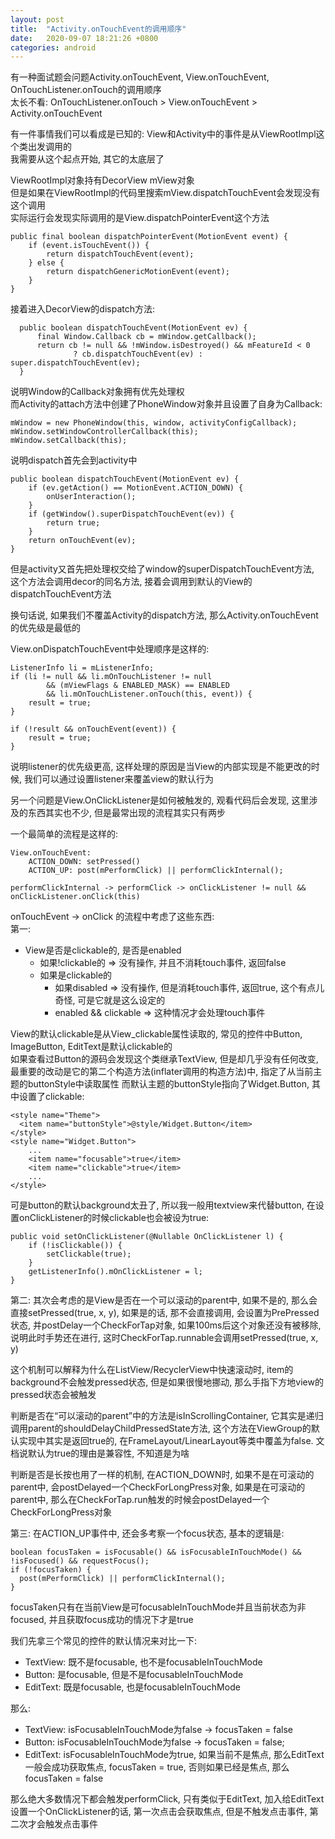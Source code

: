 ```yaml
---
layout: post
title:  "Activity.onTouchEvent的调用顺序"
date:   2020-09-07 18:21:26 +0800
categories: android
---
```


有一种面试题会问题Activity.onTouchEvent, View.onTouchEvent, OnTouchListener.onTouch的调用顺序  
太长不看: OnTouchListener.onTouch > View.onTouchEvent > Activity.onTouchEvent

有一件事情我们可以看成是已知的: View和Activity中的事件是从ViewRootImpl这个类出发调用的  
我需要从这个起点开始, 其它的太底层了

ViewRootImpl对象持有DecorView mView对象  
但是如果在ViewRootImpl的代码里搜索mView.dispatchTouchEvent会发现没有这个调用  
实际运行会发现实际调用的是View.dispatchPointerEvent这个方法

    public final boolean dispatchPointerEvent(MotionEvent event) {
        if (event.isTouchEvent()) {
            return dispatchTouchEvent(event);
        } else {
            return dispatchGenericMotionEvent(event);
        }
    }

接着进入DecorView的dispatch方法:

      public boolean dispatchTouchEvent(MotionEvent ev) {
          final Window.Callback cb = mWindow.getCallback();
          return cb != null && !mWindow.isDestroyed() && mFeatureId < 0
                  ? cb.dispatchTouchEvent(ev) : super.dispatchTouchEvent(ev);
      }

说明Window的Callback对象拥有优先处理权  
而Activity的attach方法中创建了PhoneWindow对象并且设置了自身为Callback:  

    mWindow = new PhoneWindow(this, window, activityConfigCallback);
    mWindow.setWindowControllerCallback(this);
    mWindow.setCallback(this);

说明dispatch首先会到activity中  

    public boolean dispatchTouchEvent(MotionEvent ev) {
        if (ev.getAction() == MotionEvent.ACTION_DOWN) {
            onUserInteraction();
        }
        if (getWindow().superDispatchTouchEvent(ev)) {
            return true;
        }
        return onTouchEvent(ev);
    }

但是activity又首先把处理权交给了window的superDispatchTouchEvent方法, 这个方法会调用decor的同名方法, 接着会调用到默认的View的dispatchTouchEvent方法


换句话说, 如果我们不覆盖Activity的dispatch方法, 那么Activity.onTouchEvent的优先级是最低的

View.onDispatchTouchEvent中处理顺序是这样的:  

    ListenerInfo li = mListenerInfo;
    if (li != null && li.mOnTouchListener != null
            && (mViewFlags & ENABLED_MASK) == ENABLED
            && li.mOnTouchListener.onTouch(this, event)) {
        result = true;
    }

    if (!result && onTouchEvent(event)) {
        result = true;
    }

说明listener的优先级更高, 这样处理的原因是当View的内部实现是不能更改的时候, 我们可以通过设置listener来覆盖view的默认行为


另一个问题是View.OnClickListener是如何被触发的, 观看代码后会发现, 这里涉及的东西其实也不少, 但是最常出现的流程其实只有两步

一个最简单的流程是这样的:  

    View.onTouchEvent:
        ACTION_DOWN: setPressed()
        ACTION_UP: post(mPerformClick) || performClickInternal();

    performClickInternal -> performClick -> onClickListener != null && onClickListener.onClick(this) 

onTouchEvent -> onClick 的流程中考虑了这些东西:  
第一:
  * View是否是clickable的, 是否是enabled
    * 如果!clickable的 => 没有操作, 并且不消耗touch事件, 返回false
    * 如果是clickable的
      * 如果disabled => 没有操作, 但是消耗touch事件, 返回true, 这个有点儿奇怪, 可是它就是这么设定的
      * enabled && clickable => 这种情况才会处理touch事件
    
View的默认clickable是从View_clickable属性读取的, 常见的控件中Button, ImageButton, EditText是默认clickable的  
如果查看过Button的源码会发现这个类继承TextView, 但是却几乎没有任何改变, 最重要的改动是它的第二个构造方法(inflater调用的构造方法)中, 指定了从当前主题的buttonStyle中读取属性
而默认主题的buttonStyle指向了Widget.Button, 其中设置了clickable:

    <style name="Theme">
      <item name="buttonStyle">@style/Widget.Button</item>
    </style>
    <style name="Widget.Button">
        ...
        <item name="focusable">true</item>
        <item name="clickable">true</item>
        ...
    </style>

可是button的默认background太丑了, 所以我一般用textview来代替button, 在设置onClickListener的时候clickable也会被设为true:

    public void setOnClickListener(@Nullable OnClickListener l) {
        if (!isClickable()) {
            setClickable(true);
        }
        getListenerInfo().mOnClickListener = l;
    }


第二:
其次会考虑的是View是否在一个可以滚动的parent中, 如果不是的, 那么会直接setPressed(true, x, y), 如果是的话, 那不会直接调用, 会设置为PrePressed状态, 并postDelay一个CheckForTap对象, 如果100ms后这个对象还没有被移除, 说明此时手势还在进行, 这时CheckForTap.runnable会调用setPressed(true, x, y)

这个机制可以解释为什么在ListView/RecyclerView中快速滚动时, item的background不会触发pressed状态, 但是如果很慢地挪动, 那么手指下方地view的pressed状态会被触发

判断是否在“可以滚动的parent”中的方法是isInScrollingContainer, 它其实是递归调用parent的shouldDelayChildPressedState方法, 这个方法在ViewGroup的默认实现中其实是返回true的, 在FrameLayout/LinearLayout等类中覆盖为false. 文档说默认为true的理由是兼容性, 不知道是为啥

判断是否是长按也用了一样的机制, 在ACTION_DOWN时, 如果不是在可滚动的parent中, 会postDelayed一个CheckForLongPress对象, 如果是在可滚动的parent中, 那么在CheckForTap.run触发的时候会postDelayed一个CheckForLongPress对象


第三:
在ACTION_UP事件中, 还会多考察一个focus状态, 基本的逻辑是:  

    boolean focusTaken = isFocusable() && isFocusableInTouchMode() && !isFocused() && requestFocus();
    if (!focusTaken) {
      post(mPerformClick) || performClickInternal();
    }

focusTaken只有在当前View是可focusableInTouchMode并且当前状态为非focused, 并且获取focus成功的情况下才是true

我们先拿三个常见的控件的默认情况来对比一下: 
  * TextView: 既不是focusable, 也不是focusableInTouchMode
  * Button: 是focusable, 但是不是focusableInTouchMode
  * EditText: 既是focusable, 也是focusableInTouchMode

那么:
  * TextView: isFocusableInTouchMode为false -> focusTaken = false
  * Button: isFocusableInTouchMode为false -> focusTaken = false;
  * EditText: isFocusableInTouchMode为true, 如果当前不是焦点, 那么EditText一般会成功获取焦点, focusTaken = true, 否则如果已经是焦点, 那么focusTaken = false

那么绝大多数情况下都会触发performClick, 只有类似于EditText, 加入给EditText设置一个OnClickListener的话, 第一次点击会获取焦点, 但是不触发点击事件, 第二次才会触发点击事件